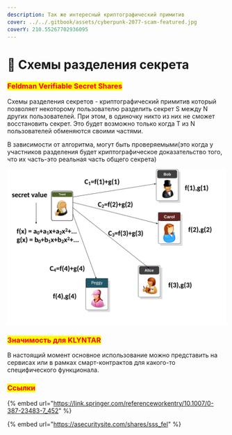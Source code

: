 ```yaml
---
description: Так же интересный криптографический примитив
cover: ../../.gitbook/assets/cyberpunk-2077-scam-featured.jpg
coverY: 210.55267702936095
---
```


# 🤫 Схемы разделения секрета

### <mark style="color:red;">**Feldman Verifiable Secret Shares**</mark>

Схемы разделения секретов - криптографический примитив который позволяет некоторому пользователю разделить секрет S между N других пользователей. При этом, в одиночку никто из них не сможет восстановить секрет. Это будет возможно только когда T из N пользователей обменяются своими частями.

В зависимости от алгоритма, могут быть проверяемыми(это когда у участников разделения будет криптографическое доказательство того, что их часть-это реальная часть общего секрета)

![](<../../.gitbook/assets/image (12) (1).png>)

### <mark style="color:red;">**Значимость для KLYNTAR**</mark>

В настоящий момент основное использование можно представить на сервисах или в рамках смарт-контрактов для какого-то специфического функционала.

### <mark style="color:red;">Ссылки</mark>

{% embed url="https://link.springer.com/referenceworkentry/10.1007/0-387-23483-7_452" %}

{% embed url="https://asecuritysite.com/shares/sss_fel" %}
